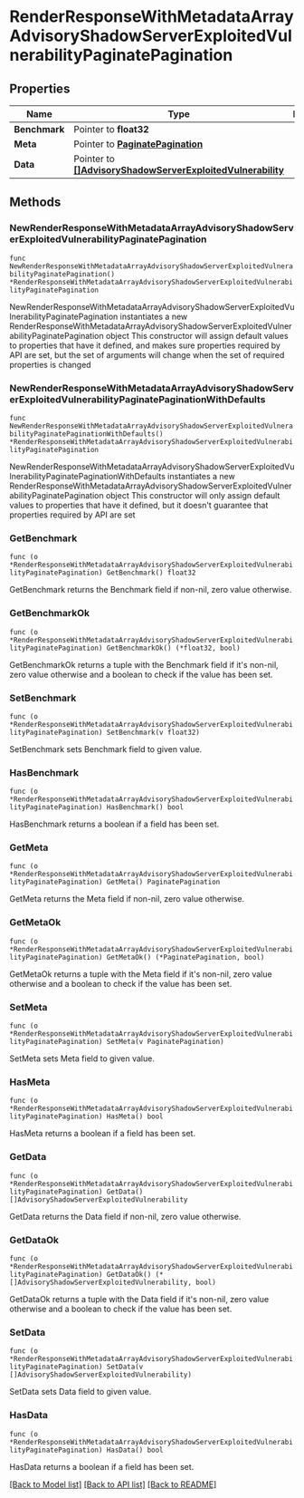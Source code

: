 # RenderResponseWithMetadataArrayAdvisoryShadowServerExploitedVulnerabilityPaginatePagination

## Properties

Name | Type | Description | Notes
------------ | ------------- | ------------- | -------------
**Benchmark** | Pointer to **float32** |  | [optional] 
**Meta** | Pointer to [**PaginatePagination**](PaginatePagination.md) |  | [optional] 
**Data** | Pointer to [**[]AdvisoryShadowServerExploitedVulnerability**](AdvisoryShadowServerExploitedVulnerability.md) |  | [optional] 

## Methods

### NewRenderResponseWithMetadataArrayAdvisoryShadowServerExploitedVulnerabilityPaginatePagination

`func NewRenderResponseWithMetadataArrayAdvisoryShadowServerExploitedVulnerabilityPaginatePagination() *RenderResponseWithMetadataArrayAdvisoryShadowServerExploitedVulnerabilityPaginatePagination`

NewRenderResponseWithMetadataArrayAdvisoryShadowServerExploitedVulnerabilityPaginatePagination instantiates a new RenderResponseWithMetadataArrayAdvisoryShadowServerExploitedVulnerabilityPaginatePagination object
This constructor will assign default values to properties that have it defined,
and makes sure properties required by API are set, but the set of arguments
will change when the set of required properties is changed

### NewRenderResponseWithMetadataArrayAdvisoryShadowServerExploitedVulnerabilityPaginatePaginationWithDefaults

`func NewRenderResponseWithMetadataArrayAdvisoryShadowServerExploitedVulnerabilityPaginatePaginationWithDefaults() *RenderResponseWithMetadataArrayAdvisoryShadowServerExploitedVulnerabilityPaginatePagination`

NewRenderResponseWithMetadataArrayAdvisoryShadowServerExploitedVulnerabilityPaginatePaginationWithDefaults instantiates a new RenderResponseWithMetadataArrayAdvisoryShadowServerExploitedVulnerabilityPaginatePagination object
This constructor will only assign default values to properties that have it defined,
but it doesn't guarantee that properties required by API are set

### GetBenchmark

`func (o *RenderResponseWithMetadataArrayAdvisoryShadowServerExploitedVulnerabilityPaginatePagination) GetBenchmark() float32`

GetBenchmark returns the Benchmark field if non-nil, zero value otherwise.

### GetBenchmarkOk

`func (o *RenderResponseWithMetadataArrayAdvisoryShadowServerExploitedVulnerabilityPaginatePagination) GetBenchmarkOk() (*float32, bool)`

GetBenchmarkOk returns a tuple with the Benchmark field if it's non-nil, zero value otherwise
and a boolean to check if the value has been set.

### SetBenchmark

`func (o *RenderResponseWithMetadataArrayAdvisoryShadowServerExploitedVulnerabilityPaginatePagination) SetBenchmark(v float32)`

SetBenchmark sets Benchmark field to given value.

### HasBenchmark

`func (o *RenderResponseWithMetadataArrayAdvisoryShadowServerExploitedVulnerabilityPaginatePagination) HasBenchmark() bool`

HasBenchmark returns a boolean if a field has been set.

### GetMeta

`func (o *RenderResponseWithMetadataArrayAdvisoryShadowServerExploitedVulnerabilityPaginatePagination) GetMeta() PaginatePagination`

GetMeta returns the Meta field if non-nil, zero value otherwise.

### GetMetaOk

`func (o *RenderResponseWithMetadataArrayAdvisoryShadowServerExploitedVulnerabilityPaginatePagination) GetMetaOk() (*PaginatePagination, bool)`

GetMetaOk returns a tuple with the Meta field if it's non-nil, zero value otherwise
and a boolean to check if the value has been set.

### SetMeta

`func (o *RenderResponseWithMetadataArrayAdvisoryShadowServerExploitedVulnerabilityPaginatePagination) SetMeta(v PaginatePagination)`

SetMeta sets Meta field to given value.

### HasMeta

`func (o *RenderResponseWithMetadataArrayAdvisoryShadowServerExploitedVulnerabilityPaginatePagination) HasMeta() bool`

HasMeta returns a boolean if a field has been set.

### GetData

`func (o *RenderResponseWithMetadataArrayAdvisoryShadowServerExploitedVulnerabilityPaginatePagination) GetData() []AdvisoryShadowServerExploitedVulnerability`

GetData returns the Data field if non-nil, zero value otherwise.

### GetDataOk

`func (o *RenderResponseWithMetadataArrayAdvisoryShadowServerExploitedVulnerabilityPaginatePagination) GetDataOk() (*[]AdvisoryShadowServerExploitedVulnerability, bool)`

GetDataOk returns a tuple with the Data field if it's non-nil, zero value otherwise
and a boolean to check if the value has been set.

### SetData

`func (o *RenderResponseWithMetadataArrayAdvisoryShadowServerExploitedVulnerabilityPaginatePagination) SetData(v []AdvisoryShadowServerExploitedVulnerability)`

SetData sets Data field to given value.

### HasData

`func (o *RenderResponseWithMetadataArrayAdvisoryShadowServerExploitedVulnerabilityPaginatePagination) HasData() bool`

HasData returns a boolean if a field has been set.


[[Back to Model list]](../README.md#documentation-for-models) [[Back to API list]](../README.md#documentation-for-api-endpoints) [[Back to README]](../README.md)



